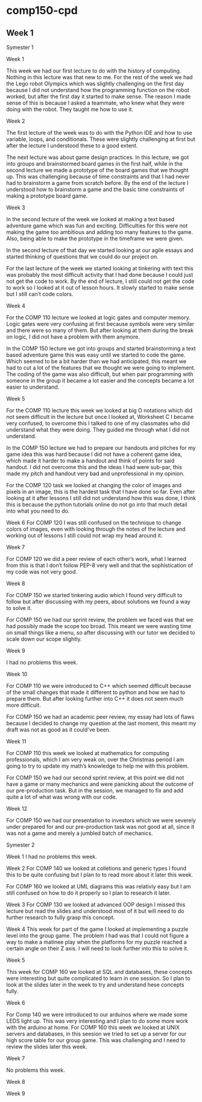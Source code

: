 # comp150-cpd

## Week 1

Symester 1

Week 1 

This week we had our first lecture to do with the history of computing. Nothing in this lecture was that new to me. For the rest of the week we had the Lego robot Olympics which was slightly challenging on the first day because I did not understand how the programming function on the robot worked, but after the first day it started to make sense. The reason I made sense of this is because I asked a teammate, who knew what they were doing with the robot. They taught me how to use it.

Week 2 

The first lecture of the week was to do with the Python IDE and how to use variable, loops, and conditionals. These were slightly challenging at first but after the lecture I understood these to a good extent. 

The next lecture was about game design practices. In this lecture, we got into groups and brainstormed board games in the first half, while in the second lecture we made a prototype of the board games that we thought up. This was challenging because of time constraints and that I had never had to brainstorm a game from scratch before. By the end of the lecture I understood how to brainstorm a game and the basic time constraints of making a prototype board game. 

Week 3

In the second lecture of the week we looked at making a text based adventure game which was fun and exciting. Difficulties for this were not making the game too ambitious and adding too many features to the game. Also, being able to make the prototype in the timeframe we were given.

In the second lecture of that day we started looking at our agile essays and started thinking of questions that we could do our project on. 

For the last lecture of the week we started looking at tinkering with text this was probably the most difficult activity that I had done because I could just not get the code to work. By the end of lecture, I still could not get the code to work so I looked at it out of lesson hours. It slowly started to make sense but I still can’t code colors.

Week 4

For the COMP 110 lecture we looked at logic gates and computer memory. Logic gates were very confusing at first because symbols were very similar and there were so many of them. But after looking at them during the break on logic, I did not have a problem with them anymore. 

In the COMP 150 lecture we got into groups and started brainstorming a text based adventure game this was easy until we started to code the game. Which seemed to be a bit harder than we had anticipated, this meant we had to cut a lot of the features that we thought we were going to implement. The coding of the game was also difficult, but when pair programming with someone in the group it became a lot easier and the concepts became a lot easier to understand. 

Week 5

For the COMP 110 lecture this week we looked at big O notations which did not seem difficult in the lecture but once I looked at, Worksheet C I became very confused, to overcome this I talked to one of my classmates who did understand what they were doing. They guided me through what I did not understand. 

In the COMP 150 lecture we had to prepare our handouts and pitches for my game idea this was hard because I did not have a coherent game idea, which made it harder to make a handout and think of points for said handout. I did not overcome this and the ideas I had were sub-par, this made my pitch and handout very bad and unprofessional in my opinion. 

For the COMP 120 task we looked at changing the color of images and pixels in an image, this is the hardest task that I have done so far. Even after looking at it after lessons I still did not understand how this was done, I think this is because the python tutorials online do not go into that much detail into what you need to do.

Week 6
For COMP 120 I was still confused on the technique to change colors of images, even with looking through the notes of the lecture and working out of lessons I still could not wrap my head around it.

Week 7

For COMP 120 we did a peer review of each other’s work, what I learned from this is that I don’t follow PEP-8 very well and that the sophistication of my code was not very good.

Week 8

For COMP 150 we started tinkering audio which I found very difficult to follow but after discussing with my peers, about solutions we found a way to solve it.

For COMP 150 we had our sprint review, the problem we faced was that we had possibly made the scope too broad. This meant we were wasting time on small things like a menu, so after discussing with our tutor we decided to scale down our scope slightly.

Week 9

I had no problems this week.

Week 10

For COMP 110 we were introduced to C++ which seemed difficult because of the small changes that made it different to python and how we had to prepare them. But after looking further into C++ it does not seem much more difficult.

For COMP 150 we had an academic peer review, my essay had lots of flaws because I decided to change my question at the last moment, this meant my draft was not as good as it could've been.

Week 11

For COMP 110 this week we looked at mathematics for computing professionals, which I am very weak on, over the Christmas period I am going to try to update my math’s knowledge to help me with this problem.

For COMP 150 we had our second sprint review, at this point we did not have a game or many mechanics and were panicking about the outcome of our pre-production task. But in the session, we managed to fix and add quite a lot of what was wrong with our code.

Week 12

For COMP 150 we had our presentation to investors which we were severely under prepared for and our pre-production task was not good at all, since it was not a game and merely a jumbled batch of mechanics.

Symester 2

Week 1
I had no problems this week.

Week 2
For COMP 140 we looked at colletions and generic types I found this to be quite confusing but I plan to to read more about it later this week. 

For COMP 160 we looked at UML diagrams this was relativly easy but I am still confused on how to do it properly so I plan to research it later.

Week 3
For COMP 130 we looked at advanced OOP design I missed this lecture but read the slides and understood most of it but will need to do further research to fully grasp this concept.


Week 4
This week for part of the game I looked at implementing a puzzle level into the group game. The problem I had was that I could not figure a way to make a matinee play when the platforms for my puzzle reached a certain angle on their Z axis. I will need to look further into this to solve it.

Week 5

This week for COMP 160 we looked at SQL and databases, these concepts were interesting but quite complicated to learn in one session. So I plan to look at the slides later in the week to try and understand hese concepts fully.  

Week 6

For Comp 140 we were introduced to our arduinos where we made some LEDS light up. This was very interesting and I plan to do some more work with the arduino at home. For COMP 160 this week we looked at UNIX servers and databases, in this seesion we tried to set up a server for our high score table for our group game. This was challenging and I need to review the slides later this week.

Week 7

No problems this week.

Week 8



Week 9








